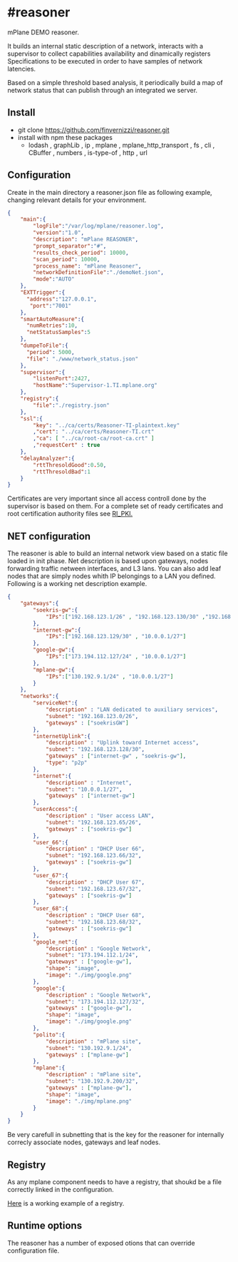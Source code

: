 #reasoner
========

mPlane DEMO reasoner.

It builds an internal static description of a network, interacts with a supervisor to collect capabilities availability and dinamically registers Specifications to be executed in order to have samples of network latencies.

Based on a simple threshold based analysis, it periodically build a map of network status that can publish through an integrated we server.

## Install


- git clone https://github.com/finvernizzi/reasoner.git
- install with npm these packages
	- lodash , graphLib , ip , mplane , mplane_http_transport , fs , cli , CBuffer , numbers , is-type-of , http , url

## Configuration


Create in the main directory a reasoner.json file as following example, changing relevant details for your environment.

```json
{
    "main":{
        "logFile":"/var/log/mplane/reasoner.log",
        "version":"1.0",
        "description": "mPlane REASONER",
        "prompt_separator":"#",
        "results_check_period": 10000,
        "scan_period": 10000,
        "process_name": "mPlane Reasoner",
        "networkDefinitionFile":"./demoNet.json",
        "mode":"AUTO"
    },
    "EXTTrigger":{
      "address":"127.0.0.1",
       "port":"7001"
    },
    "smartAutoMeasure":{
      "numRetries":10,
      "netStatusSamples":5
    },
    "dumpeToFile":{
      "period": 5000,
      "file": "./www/network_status.json"
    },
    "supervisor":{
        "listenPort":2427,
        "hostName":"Supervisor-1.TI.mplane.org"
    },
    "registry":{
        "file":"./registry.json"
    },
    "ssl":{
        "key": "../ca/certs/Reasoner-TI-plaintext.key"
        ,"cert": "../ca/certs/Reasoner-TI.crt"
        ,"ca": [ "../ca/root-ca/root-ca.crt" ]
        ,"requestCert" : true
    },
    "delayAnalyzer":{
        "rttThresoldGood":0.50,
        "rttThresoldBad":1
    }
}
```

Certificates are very important since all access controll done by the supervisor is based on them. For a complete set of ready certificates and root certification authority files see [RI_PKI.](https://github.com/stepenta/RI/tree/master/PKI)

## NET configuration

The reasoner is able to build an internal network view based on a static file loaded in init phase. Net description is based upon gateways, nodes forwarding traffic netween interfaces, and L3 lans. You can also add leaf nodes that are simply nodes whith IP belongings to a LAN you defined.
Following is a working net description example.

```json
{
    "gateways":{
        "soekris-gw":{
            "IPs":["192.168.123.1/26" , "192.168.123.130/30" ,"192.168.123.65/26" ]
        },
        "internet-gw":{
            "IPs":["192.168.123.129/30" , "10.0.0.1/27"]
        },
        "google-gw":{
            "IPs":["173.194.112.127/24" , "10.0.0.1/27"]
        },
        "mplane-gw":{
            "IPs":["130.192.9.1/24" , "10.0.0.1/27"]
        }
    },
    "networks":{
        "serviceNet":{
            "description" : "LAN dedicated to auxiliary services",
            "subnet": "192.168.123.0/26",
            "gateways" : ["soekrisGW"]
        },
        "internetUplink":{
            "description" : "Uplink toward Internet access",
            "subnet": "192.168.123.128/30",
            "gateways" : ["internet-gw" , "soekris-gw"],
            "type": "p2p"
        },
        "internet":{
            "description" : "Internet",
            "subnet": "10.0.0.1/27",
            "gateways" : ["internet-gw"]
        },
        "userAccess":{
            "description" : "User access LAN",
            "subnet": "192.168.123.65/26",
            "gateways" : ["soekris-gw"]
        },
        "user_66":{
            "description" : "DHCP User 66",
            "subnet": "192.168.123.66/32",
            "gateways" : ["soekris-gw"]
        },
        "user_67":{
            "description" : "DHCP User 67",
            "subnet": "192.168.123.67/32",
            "gateways" : ["soekris-gw"]
        },
        "user_68":{
            "description" : "DHCP User 68",
            "subnet": "192.168.123.68/32",
            "gateways" : ["soekris-gw"]
        },
        "google_net":{
            "description" : "Google Network",
            "subnet": "173.194.112.1/24",
            "gateways" : ["google-gw"],
            "shape": "image",
            "image": "./img/google.png"
        },
        "google":{
            "description" : "Google Network",
            "subnet": "173.194.112.127/32",
            "gateways" : ["google-gw"],
            "shape": "image",
            "image": "./img/google.png"
        },
        "polito":{
            "description" : "mPlane site",
            "subnet": "130.192.9.1/24",
            "gateways" : ["mplane-gw"]
        },
        "mplane":{
            "description" : "mPlane site",
            "subnet": "130.192.9.200/32",
            "gateways" : ["mplane-gw"],
            "shape": "image",
            "image": "./img/mplane.png"
        }
    }
}
```

Be very carefull in subnetting that is the key for the reasoner for internally correcly associate nodes, gateways and leaf nodes.

## Registry
As any mplane component needs to have a registry, that shoukd be a file correctly linked in the configuration.

[Here](https://github.com/finvernizzi/reasoner/blob/26429c1f33853b5f586b6de196eed1e7aded421a/registry.json) is a working example of a registry.


## Runtime options

The reasoner has a number of exposed otions that can override configuration file.

